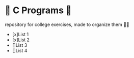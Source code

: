 # :scroll:  C Programs :scroll:
 
  repository for college exercises, made to organize them :man_student:
  
- [x]List 1
- [x]List 2
- []List 3
- []List 4
